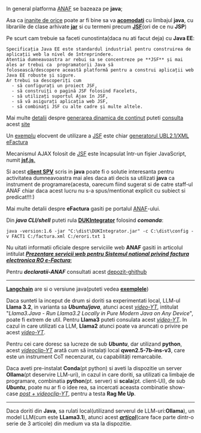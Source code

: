 
In general platforma [ANAF](https://www.licomp.ro/efactura_tutor.aspx) se bazeaza pe **java**;

Asa ca [inanite de orice](https://www.linkedin.com/learning/java-ee-javaserver-faces-jsf) poate ar fi bine sa va [**acomodati**](https://medium.com/@niranjangirheindia/java-server-pages-jsp-and-javaserver-faces-jsf-4054162c3a46) cu limbajul **java**, cu librariile de clase arhivate  [**jar**](https://en.wikipedia.org/wiki/JAR_(file_format)) si cu termeni precum [**JSF**](https://docs.oracle.com/javaee/7/tutorial/jsf-ajax010.htm)(ori de ce nu **JSP**)

Pe scurt cam trebuie sa faceti cunostinta(daca nu ati facut deja) cu **Java EE**:

    Specificația Java EE este standardul industrial pentru construirea de aplicații web la nivel de întreprindere. 
    Atentia dumneavoastra ar rebui sa se concentreze pe **JSF** și mai ales ar trebui ca  programatorii Java să 
    folosească/descopere această platformă pentru a construi aplicații web Java EE robuste și sigure. 
    Ar trebui sa descoperiți cum 
      - să configurați un proiect JSF, 
      - să construiți o pagină JSF folosind Facelets, 
      - să utilizați suportul Ajax în JSF, 
      - să vă asigurați aplicația web JSF, 
      - să combinați JSF cu alte cadre și multe altele.

Mai multe [detalii](https://www.w3schools.blog/custom-validator-jsf) despre [generarea dinamica de continut](https://www.oracle.com/technical-resources/articles/java/enterprise-html5.html) puteti [consulta](https://www.w3schools.blog/jsf-tutorial) acest [site](https://forum.primefaces.org/viewtopic.php?t=34109)

Un [exemplu](https://www.tutorialspoint.com/jsf/jsf_quick_guide.htm) elocvent de utilizare a [JSF](https://mkyong.com/jsf2/how-to-include-javascript-file-in-jsf/) este chiar [generatorul UBL2.1/XML eFactura](https://www.anaf.ro/CompletareFactura/faces/factura/informatiigenerale.xhtml)

Mecanismul AJAX folosit de [JSF](https://docs.oracle.com/javaee/7/javaserver-faces-2-2/jsdocs/symbols/src/_Users_ejburns_Documents_JavaEE_workareas_mojarra-3MOJARRA_2_2X_ROLLING_jsf-demo_jsf-api_src_main_resources_jsf.js.html) este încapsulat într-un fișier JavaScript, numit [**jsf.js**. ](https://www.oreilly.com/library/view/mastering-javaserver-faces/9781782176466/ch07s11.html)

Si acest [**client SPV**](https://github.com/MfpAnaf/ClientSPV) scris in **java** poate fi o solutie interesanta pentru activitatea dumneavoastra mai ales daca ati decis sa utilizati **java** ca instrument de programare(acesta, oarecum fiind sugerat si de catre staff-ul ANAF chiar daca acest lucru nu s-a spus/mentionat explicit cu subiect si predicat!!!:)

Mai multe detalii despre **eFactura** gasiti pe portalul [ANAF](https://static.anaf.ro/static/10/Anaf/AsistentaContribuabili_r/Ghid_RO_eFactura.pdf)-ului.

Din ***java CLI/shell*** puteti rula  [**DUKIntegrator**](https://www.facebook.com/groups/3239944772705473/) folosind ***comanda***:

    java -version:1.6 -jar "C:\dist\DUKIntegrator.jar" -c C:\dist\config -v FACT1 C:/factura.xml C:/erori.txt 1

Nu uitati informatii oficiale despre serviciile web **ANAF** gasiti in articolul intitulat [***Prezentare servicii web pentru Sistemul national privind factura electronica RO e-Factura***](https://mfinante.gov.ro/static/10/eFactura/prezentare%20apeluri%20API%20E-factura.pdf);


Pentru ***declaratii-ANAF*** consultati acest [depozit-ghithub](https://github.com/IncrementalCommunity/declaratii-anaf/tree/master)

<hr/>

[**Langchain**](https://github.com/langchain4j/langchain4j?tab=readme-ov-file) are si o versiune java(puteti vedea [**exemplele**](https://github.com/langchain4j/langchain4j-examples/tree/main/other-examples/src/main/java))

Daca sunteti la inceput de drum si doriti sa experimentati local, LLM-ul **Llama 3.2**, in varianta sa ***Ubuntu/java***, atunci acest [*video-YT*](https://www.youtube.com/watch?v=64iXIsgesvI), intitulat "*Llama3.Java - Run Llama3.2 Locally in Pure Modern Java on Any Device*", poate fi extrem de util. Pentru **Llama3** puteti consulata acest [*video-YT*](https://www.youtube.com/watch?v=5n7rNkvqtgY). In cazul in care utilizati ca LLM, **Llama2** atunci poate va aruncati o privire pe acest [*video-YT*](https://www.youtube.com/watch?v=71t5vjSbfsI).

Pentru cei care doresc sa lucreze de sub ***Ubuntu***, dar utilizand **python**, acest [*videoclip-YT*](https://www.youtube.com/watch?v=2td5NYqIfOk) arată cum să instalați local **qwen2.5-7b-ins-v3**, care este un instrument CoT necenzurat, cu capabilități remarcabile.

Daca aveti pre-instalat **Conda**(pt python) si aveti la dispozitie un server **Ollama**(pt deservire LLM-uri), in cazul in care doriti, sa utilizati ca limbaje de programare, combinatia **python**(pt. server) si **scala**(pt. client-UI), de sub ***Ubuntu***, poate nu ar fi o idee rea, sa incercati aceasta combinatie show-case [*post + videoclip-YT*](https://www.fahdmirza.com/2024/08/install-rag-me-up-with-ollama-locally.html), pentru a testa **Rag Me Up**.

<hr/>

Daca doriti din **Java**, sa rulati local(utilizand serverul de LLM-uri:**Ollama**), un model LLM(cum este **LLama3.1**), atunci acest [***articol***](https://azmechatech.medium.com/agent-group-interactions-ollama-llama3-1-java-part-2-3-fcb187d4aa80)(care face parte dintr-o serie de 3 articole) din medium va sta la dispozitie.


